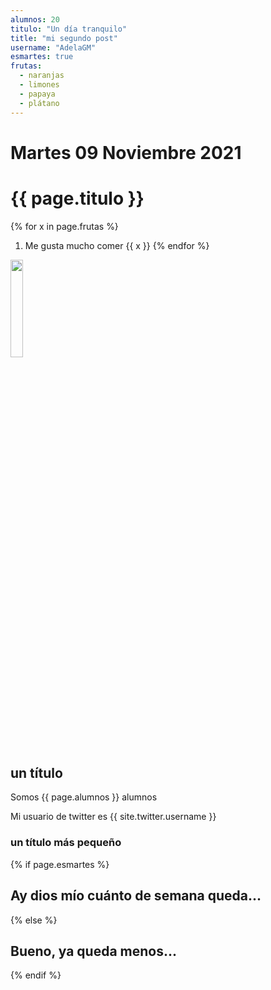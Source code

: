 ```yaml
---
alumnos: 20 
titulo: "Un día tranquilo"
title: "mi segundo post"
username: "AdelaGM"
esmartes: true
frutas:
  - naranjas
  - limones
  - papaya
  - plátano
---
```

# Martes 09 Noviembre 2021
# {{ page.titulo }}

{% for x in page.frutas %}
1. Me gusta mucho comer {{ x }}
{% endfor %}

<img src="https://www.ulpgc.es/sites/default/files/ArchivosULPGC/30aniversario/logo_ulpgc_version_vertical_positiva_uso_cotidiano_2_tintas.png"
width="20%"
     />

<h2> un título </h2>
Somos {{ page.alumnos }} alumnos

Mi usuario de twitter es {{ site.twitter.username }}

<h3> un título más pequeño </h3>

{% if page.esmartes %}

## Ay dios mío cuánto de semana queda...

{% else %}

## Bueno, ya queda menos...

{% endif %}

<!--
{% for post in posts %}
  {% include archive-single.html type=entries_layout %}
{% endfor %}
--!>